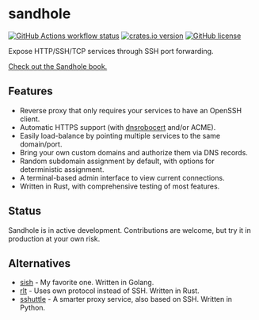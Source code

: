 # sandhole

[![GitHub Actions workflow status](https://img.shields.io/github/actions/workflow/status/EpicEric/sandhole/validate.yml?label=tests)](https://github.com/EpicEric/sandhole/actions/workflows/validate.yml)
[![crates.io version](https://img.shields.io/crates/v/sandhole)](https://crates.io/crates/sandhole)
[![GitHub license](https://img.shields.io/github/license/EpicEric/sandhole)](https://github.com/EpicEric/sandhole/blob/main/LICENSE)

Expose HTTP/SSH/TCP services through SSH port forwarding.

[Check out the Sandhole book.](https://sandhole.eric.dev.br)

## Features

- Reverse proxy that only requires your services to have an OpenSSH client.
- Automatic HTTPS support (with [dnsrobocert](https://github.com/adferrand/dnsrobocert) and/or ACME).
- Easily load-balance by pointing multiple services to the same domain/port.
- Bring your own custom domains and authorize them via DNS records.
- Random subdomain assignment by default, with options for deterministic assignment.
- A terminal-based admin interface to view current connections.
- Written in Rust, with comprehensive testing of most features.

## Status

Sandhole is in active development. Contributions are welcome, but try it in production at your own risk.

## Alternatives

- [sish](https://github.com/antoniomika/sish/) - My favorite one. Written in Golang.
- [rlt](https://github.com/kaichaosun/rlt) - Uses own protocol instead of SSH. Written in Rust.
- [sshuttle](https://github.com/sshuttle/sshuttle) - A smarter proxy service, also based on SSH. Written in Python.
